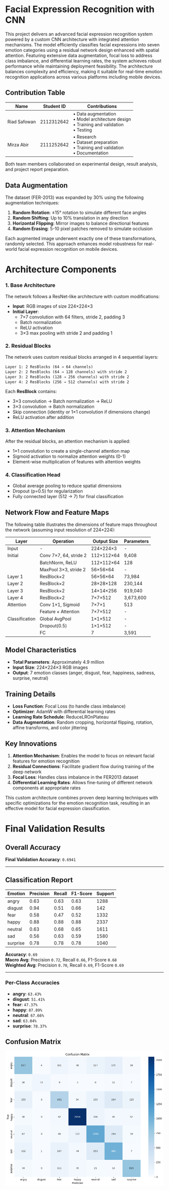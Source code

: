 # Facial Expression Recognition with CNN

This project delivers an advanced facial expression recognition system powered by a custom CNN architecture with integrated attention mechanisms. The model efficiently classifies facial expressions into seven emotion categories using a residual network design enhanced with spatial attention. Featuring extensive data augmentation, focal loss to address class imbalance, and differential learning rates, the system achieves robust performance while maintaining deployment feasibility. The architecture balances complexity and efficiency, making it suitable for real-time emotion recognition applications across various platforms including mobile devices.


## Contribution Table

| Name         | Student ID | Contributions                                                                                 |
|--------------|------------|-----------------------------------------------------------------------------------------------|
| Riad Safowan | 2112312642 | • Data augmentation <br>• Model architecture design<br>• Training and validation<br>• Testing |
| Mirza Abir   | 2111252642 | • Research<br>• Dataset preparation <br>• Training and validation<br>• Documentation          |

Both team members collaborated on experimental design, result analysis, and project report preparation.

## Data Augmentation

The dataset (FER-2013) was expanded by 30% using the following augmentation techniques:

1. **Random Rotation**: ±15° rotation to simulate different face angles
2. **Random Shifting**: Up to 10% translation in any direction
3. **Horizontal Flipping**: Mirror images to balance directional features
4. **Random Erasing**: 5-10 pixel patches removed to simulate occlusion

Each augmented image underwent exactly one of these transformations, randomly selected. This approach enhances model
robustness for real-world facial expression recognition on mobile devices.

# Architecture Components

### 1. Base Architecture

The network follows a ResNet-like architecture with custom modifications:

- **Input**: RGB images of size 224×224×3
- **Initial Layer**:
    - 7×7 convolution with 64 filters, stride 2, padding 3
    - Batch normalization
    - ReLU activation
    - 3×3 max pooling with stride 2 and padding 1

### 2. Residual Blocks

The network uses custom residual blocks arranged in 4 sequential layers:

```
Layer 1: 2 ResBlocks (64 → 64 channels)
Layer 2: 2 ResBlocks (64 → 128 channels) with stride 2
Layer 3: 2 ResBlocks (128 → 256 channels) with stride 2
Layer 4: 2 ResBlocks (256 → 512 channels) with stride 2
```

Each **ResBlock** contains:

- 3×3 convolution → Batch normalization → ReLU
- 3×3 convolution → Batch normalization
- Skip connection (identity or 1×1 convolution if dimensions change)
- ReLU activation after addition

### 3. Attention Mechanism

After the residual blocks, an attention mechanism is applied:

- 1×1 convolution to create a single-channel attention map
- Sigmoid activation to normalize attention weights (0-1)
- Element-wise multiplication of features with attention weights

### 4. Classification Head

- Global average pooling to reduce spatial dimensions
- Dropout (p=0.5) for regularization
- Fully connected layer (512 → 7) for final classification

## Network Flow and Feature Maps

The following table illustrates the dimensions of feature maps throughout the network (assuming input resolution of
224×224):

| Layer          | Operation              | Output Size | Parameters |
|----------------|------------------------|-------------|------------|
| Input          | -                      | 224×224×3   | -          |
| Initial        | Conv 7×7, 64, stride 2 | 112×112×64  | 9,408      |
|                | BatchNorm, ReLU        | 112×112×64  | 128        |
|                | MaxPool 3×3, stride 2  | 56×56×64    | -          |
| Layer 1        | ResBlock×2             | 56×56×64    | 73,984     |
| Layer 2        | ResBlock×2             | 28×28×128   | 230,144    |
| Layer 3        | ResBlock×2             | 14×14×256   | 919,040    |
| Layer 4        | ResBlock×2             | 7×7×512     | 3,673,600  |
| Attention      | Conv 1×1, Sigmoid      | 7×7×1       | 513        |
|                | Feature × Attention    | 7×7×512     | -          |
| Classification | Global AvgPool         | 1×1×512     | -          |
|                | Dropout(0.5)           | 1×1×512     | -          |
|                | FC                     | 7           | 3,591      |

## Model Characteristics

- **Total Parameters**: Approximately 4.9 million
- **Input Size**: 224×224×3 RGB images
- **Output**: 7 emotion classes (anger, disgust, fear, happiness, sadness, surprise, neutral)

## Training Details

- **Loss Function**: Focal Loss (to handle class imbalance)
- **Optimizer**: AdamW with differential learning rates
- **Learning Rate Schedule**: ReduceLROnPlateau
- **Data Augmentation**: Random cropping, horizontal flipping, rotation, affine transforms, and color jittering

## Key Innovations

1. **Attention Mechanism**: Enables the model to focus on relevant facial features for emotion recognition
2. **Residual Connections**: Facilitate gradient flow during training of the deep network
3. **Focal Loss**: Handles class imbalance in the FER2013 dataset
4. **Differential Learning Rates**: Allows fine-tuning of different network components at appropriate rates

This custom architecture combines proven deep learning techniques with specific optimizations for the emotion
recognition task, resulting in an effective model for facial expression classification.

# Final Validation Results

## Overall Accuracy

**Final Validation Accuracy**: `0.6941`

---

## Classification Report

| Emotion  | Precision | Recall | F1-Score | Support |
|----------|-----------|--------|----------|---------|
| angry    | 0.63      | 0.63   | 0.63     | 1288    |
| disgust  | 0.94      | 0.51   | 0.66     | 142     |
| fear     | 0.58      | 0.47   | 0.52     | 1332    |
| happy    | 0.88      | 0.88   | 0.88     | 2337    |
| neutral  | 0.63      | 0.68   | 0.65     | 1611    |
| sad      | 0.56      | 0.63   | 0.59     | 1580    |
| surprise | 0.78      | 0.78   | 0.78     | 1040    |

**Accuracy**: `0.69`  
**Macro Avg**: Precision `0.72`, Recall `0.66`, F1-Score `0.68`  
**Weighted Avg**: Precision `0.70`, Recall `0.69`, F1-Score `0.69`

---

### Per-Class Accuracies

- **angry**: `63.43%`
- **disgust**: `51.41%`
- **fear**: `47.37%`
- **happy**: `87.89%`
- **neutral**: `67.66%`
- **sad**: `63.04%`
- **surprise**: `78.37%`

## Confusion Matrix

![Confusion Matrix](Final-Project/confusion_matrix.png)


